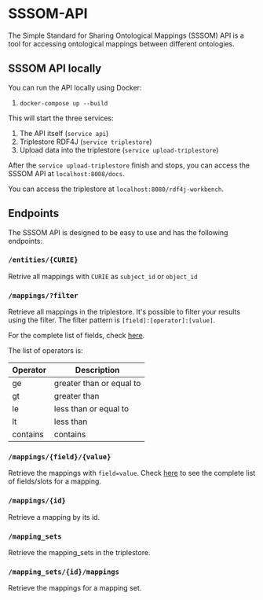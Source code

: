 # SSSOM-API

The Simple Standard for Sharing Ontological Mappings (SSSOM) API is a tool for accessing ontological mappings between different ontologies.

## SSSOM API locally

You can run the API locally using Docker:

1. `docker-compose up --build`

This will start the three services:

1. The API itself (`service api`)
2. Triplestore RDF4J (`service triplestore`)
3. Upload data into the triplestore (`service upload-triplestore`)

After the `service upload-triplestore` finish and stops, you can access the SSSOM API at `localhost:8008/docs`.

You can access the triplestore at `localhost:8080/rdf4j-workbench`.

## Endpoints

The SSSOM API is designed to be easy to use and has the following endpoints:

### `/entities/{CURIE}`

Retrive all mappings with `CURIE` as `subject_id` or `object_id`

### `/mappings/?filter`

Retrieve all mappings in the triplestore. It's possible to filter your results using the filter. The filter pattern is `[field]:[operator]:[value]`.

For the complete list of fields, check [here](https://mapping-commons.github.io/sssom/Mapping/).

The list of operators is:

| Operator | Description              |
|----------|--------------------------|
| ge       | greater than or equal to |
| gt       | greater than             |
| le       | less than or equal to    |
| lt       | less than                |
| contains | contains                 |

### `/mappings/{field}/{value}`

Retrieve the mappings with `field=value`. Check [here](https://mapping-commons.github.io/sssom/Mapping/) to see the complete list of fields/slots for a mapping.

### `/mappings/{id}`

Retrieve a mapping by its id.

### `/mapping_sets`

Retrieve the mapping_sets in the triplestore.

### `/mapping_sets/{id}/mappings`

Retrieve the mappings for a mapping set.

